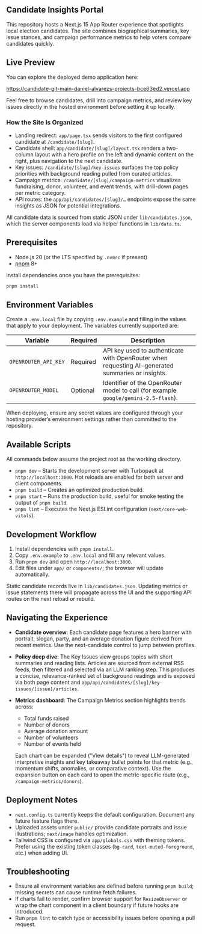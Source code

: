 ## Candidate Insights Portal

This repository hosts a Next.js 15 App Router experience that spotlights local election candidates. The site combines biographical summaries, key issue stances, and campaign performance metrics to help voters compare candidates quickly.

## Live Preview

You can explore the deployed demo application here:

https://candidate-git-main-daniel-alvarezs-projects-bce63ed2.vercel.app

Feel free to browse candidates, drill into campaign metrics, and review key issues directly in the hosted environment before setting it up locally.

### How the Site Is Organized

- Landing redirect: `app/page.tsx` sends visitors to the first configured candidate at `/candidate/[slug]`.
- Candidate shell: `app/candidate/[slug]/layout.tsx` renders a two-column layout with a hero profile on the left and dynamic content on the right, plus navigation to the next candidate.
- Key issues: `/candidate/[slug]/key-issues` surfaces the top policy priorities with background reading pulled from curated articles.
- Campaign metrics: `/candidate/[slug]/campaign-metrics` visualizes fundraising, donor, volunteer, and event trends, with drill-down pages per metric category.
- API routes: the `app/api/candidates/[slug]/…` endpoints expose the same insights as JSON for potential integrations.

All candidate data is sourced from static JSON under `lib/candidates.json`, which the server components load via helper functions in `lib/data.ts`.

## Prerequisites

- Node.js 20 (or the LTS specified by `.nvmrc` if present)
- [pnpm](https://pnpm.io/) 8+

Install dependencies once you have the prerequisites:

```bash
pnpm install
```

## Environment Variables

Create a `.env.local` file by copying `.env.example` and filling in the values that apply to your deployment. The variables currently supported are:

| Variable | Required | Description |
| --- | --- | --- |
| `OPENROUTER_API_KEY` | Required | API key used to authenticate with OpenRouter when requesting AI-generated summaries or insights. |
| `OPENROUTER_MODEL` | Optional | Identifier of the OpenRouter model to call (for example `google/gemini-2.5-flash`). |

When deploying, ensure any secret values are configured through your hosting provider’s environment settings rather than committed to the repository.

## Available Scripts

All commands below assume the project root as the working directory.

- `pnpm dev` – Starts the development server with Turbopack at `http://localhost:3000`. Hot reloads are enabled for both server and client components.
- `pnpm build` – Creates an optimized production build.
- `pnpm start` – Runs the production build, useful for smoke testing the output of `pnpm build`.
- `pnpm lint` – Executes the Next.js ESLint configuration (`next/core-web-vitals`).

## Development Workflow

1. Install dependencies with `pnpm install`.
2. Copy `.env.example` to `.env.local` and fill any relevant values.
3. Run `pnpm dev` and open `http://localhost:3000`.
4. Edit files under `app/` or `components/`; the browser will update automatically.

Static candidate records live in `lib/candidates.json`. Updating metrics or issue statements there will propagate across the UI and the supporting API routes on the next reload or rebuild.

## Navigating the Experience

- **Candidate overview**: Each candidate page features a hero banner with portrait, slogan, party, and an average donation figure derived from recent metrics. Use the next-candidate control to jump between profiles.
- **Policy deep dive**: The Key Issues view groups topics with short summaries and reading lists. Articles are sourced from external RSS feeds, then filtered and selected via an LLM ranking step. This produces a concise, relevance-ranked set of background readings and is exposed via both page content and `app/api/candidates/[slug]/key-issues/[issue]/articles`.
- **Metrics dashboard**: The Campaign Metrics section highlights trends across:
	- Total funds raised
	- Number of donors
	- Average donation amount
	- Number of volunteers
	- Number of events held

	Each chart can be expanded ("View details") to reveal LLM-generated interpretive insights and key takeaway bullet points for that metric (e.g., momentum shifts, anomalies, or comparative context). Use the expansion button on each card to open the metric-specific route (e.g., `/campaign-metrics/donors`).


## Deployment Notes

- `next.config.ts` currently keeps the default configuration. Document any future feature flags there.
- Uploaded assets under `public/` provide candidate portraits and issue illustrations; `next/image` handles optimization.
- Tailwind CSS is configured via `app/globals.css` with theming tokens. Prefer using the existing token classes (`bg-card`, `text-muted-foreground`, etc.) when adding UI.

## Troubleshooting

- Ensure all environment variables are defined before running `pnpm build`; missing secrets can cause runtime fetch failures.
- If charts fail to render, confirm browser support for `ResizeObserver` or wrap the chart component in a client boundary if future hooks are introduced.
- Run `pnpm lint` to catch type or accessibility issues before opening a pull request.
